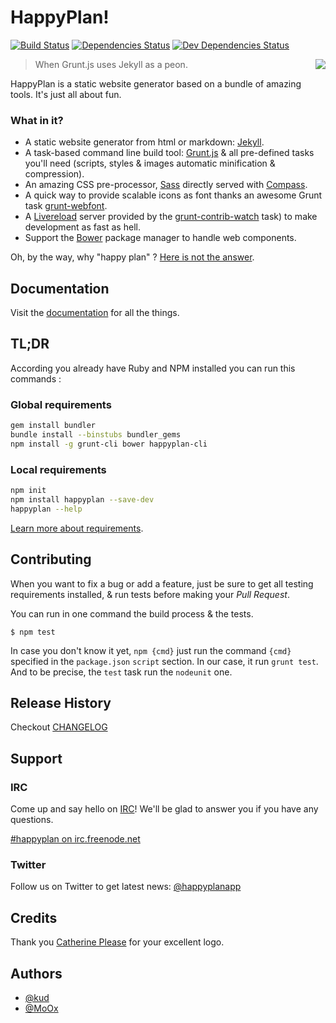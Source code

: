 # HappyPlan!

[![Build Status](https://travis-ci.org/happyplan/happyplan.png?branch=master)](https://travis-ci.org/happyplan/happyplan)
[![Dependencies Status](https://david-dm.org/happyplan/happyplan.png)](https://david-dm.org/happyplan/happyplan)
[![Dev Dependencies Status](https://david-dm.org/happyplan/happyplan/dev-status.png)](https://david-dm.org/happyplan/happyplan#info=devDependencies)

<img align="right" src="https://raw.github.com/happyplan/happyplan/master/logo.png" />

> When Grunt.js uses Jekyll as a peon.

HappyPlan is a static website generator based on a bundle of amazing tools.
It's just all about fun.

### What in it?

* A static website generator from html or markdown: [Jekyll](http://jekyllrb.com/).
* A task-based command line build tool: [Grunt.js](http://gruntjs.com/) & all pre-defined tasks you'll need (scripts, styles & images automatic minification & compression).
* An amazing CSS pre-processor, [Sass](http://sass-lang.com/) directly served with [Compass](http://compass-style.org/).
* A quick way to provide scalable icons as font thanks an awesome Grunt task [grunt-webfont](https://github.com/sapegin/grunt-webfont).
* A [Livereload](http://livereload.com/) server provided by the [grunt-contrib-watch](https://github.com/gruntjs/grunt-contrib-watch) task) to make development as fast as hell.
* Support the [Bower](http://bower.io/) package manager to handle web components.

Oh, by the way, why "happy plan" ? [Here is not the answer](http://www.youtube.com/watch?v=5zVVKXT8Vi0).

## Documentation

Visit the [documentation](docs) for all the things.

## TL;DR

According you already have Ruby and NPM installed you can run this commands :

### Global requirements

```bash
gem install bundler
bundle install --binstubs bundler_gems
npm install -g grunt-cli bower happyplan-cli
```

### Local requirements

```bash
npm init
npm install happyplan --save-dev
happyplan --help
```

[Learn more about requirements](docs/0-Requirements.md).

## Contributing

When you want to fix a bug or add a feature, just be sure to get all testing requirements installed, & run tests before making your *Pull Request*.

You can run in one command the build process & the tests.

    $ npm test

In case you don't know it yet, `npm {cmd}` just run the command `{cmd}` specified in the `package.json` `script` section. In our case, it run `grunt test`. And to be precise, the `test` task run the `nodeunit` one.

## Release History

Checkout [CHANGELOG](CHANGELOG.md)

## Support

### IRC

Come up and say hello on [IRC](http://webchat.freenode.net/?channels=happyplan)! We'll be glad to answer you if you have any questions.

<a href="irc://irc.freenode.net/#happyplan">#happyplan on irc.freenode.net</a>

### Twitter

Follow us on Twitter to get latest news: [@happyplanapp](https://twitter.com/happyplanapp)

## Credits

Thank you [Catherine Please](http://www.catherineplease.com/) for your excellent logo.

## Authors

+ [@kud](https://github.com/kud)
+ [@MoOx](https://github.com/MoOx)
